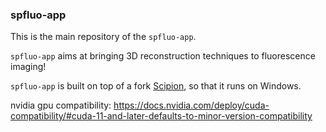 ### spfluo-app

This is the main repository of the `spfluo-app`.

`spfluo-app` aims at bringing 3D reconstruction techniques to fluorescence imaging!

`spfluo-app` is built on top of a fork [Scipion](https://scipion.i2pc.es/), so that it runs on Windows.

nvidia gpu compatibility: https://docs.nvidia.com/deploy/cuda-compatibility/#cuda-11-and-later-defaults-to-minor-version-compatibility
